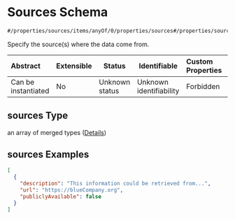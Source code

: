 # Sources Schema

```txt
#/properties/sources/items/anyOf/0/properties/sources#/properties/sources/items/anyOf/0/properties/sources
```

Specify the source(s) where the data come from.


| Abstract            | Extensible | Status         | Identifiable            | Custom Properties | Additional Properties | Access Restrictions | Defined In                                                           |
| :------------------ | ---------- | -------------- | ----------------------- | :---------------- | --------------------- | ------------------- | -------------------------------------------------------------------- |
| Can be instantiated | No         | Unknown status | Unknown identifiability | Forbidden         | Allowed               | none                | [tilt-schema.json\*](../out/tilt-schema.json "open original schema") |

## sources Type

an array of merged types ([Details](tilt-schema-properties-sources-items-anyof-first-anyof-properties-sources-items.md))

## sources Examples

```json
[
  {
    "description": "This information could be retrieved from...",
    "url": "https://blueCompany.org",
    "publiclyAvailable": false
  }
]
```
